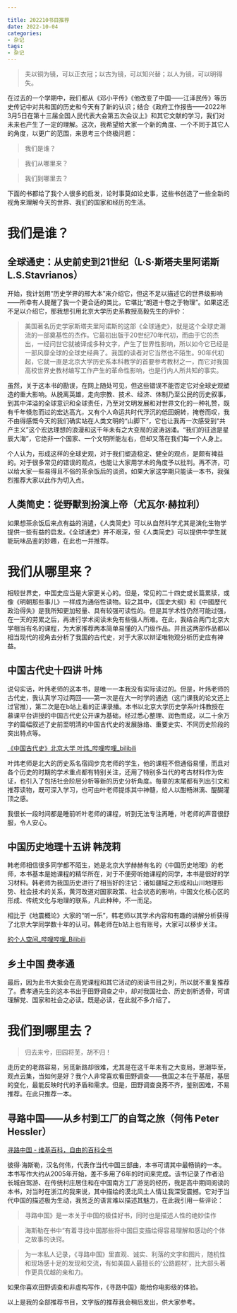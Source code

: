 ```yaml
---

title: 202210书目推荐
date: 2022-10-04
categories:
- 杂记
tags:
- 杂记
---
```


> 夫以铜为镜，可以正衣冠；以古为镜，可以知兴替；以人为镜，可以明得失。
> 

在过去的一个学期中，我们都从《邓小平传》《他改变了中国——江泽民传》等历史传记中对共和国的历史和今天有了新的认识；结合《政府工作报告——2022年3月5日在第十三届全国人民代表大会第五次会议上》和其它文献的学习，我们对未来也产生了一定的理解。这次，我希望给大家一个新的角度、一个不同于其它人的角度，以更广的范围，来思考三个终极问题：

> 我们是谁？
> 

> 我们从哪里来？
> 

> 我们到哪里去？
> 

下面的书都给了我个人很多的启发，论时事莫如论史事，这些书创造了一些全新的视角来理解今天的世界、我们的国家和经历的生活。

# 我们是谁？

## **全球通史：从史前史到21世纪（L·S·斯塔夫里阿诺斯L.S.Stavrianos）**

开始，我计划用“历史学界的邢大本”来介绍它，但这不足以描述它的世界级影响——所幸有人提醒了我一个更合适的类比，它堪比“朗道十卷之于物理”。如果这还不足以介绍它，那我想引用北京大学历史系教授高毅先生的评价：

> 美国著名历史学家斯塔夫里阿诺斯的这部《全球通史》，就是这个全球史潮流的一部奠基性的杰作。它最初出版于20世纪70年代初，而由于它的杰出，一经问世它就被译成多种文字，产生了世界性影响，所以如今它已经是一部风靡全球的全球史经典了。我国的读者对它当然也不陌生。90年代初起，它就一直是北京大学历史系本科教学的首要参考教材之一，而它对我国高校世界史教材编写工作产生的革命性影响，也是行内人所共知的事实。
> 

虽然，关于这本书的勘误，在网上随处可见，但这些错误不能否定它对全球史观塑造的重大影响。从脱离英雄，走向宗教、技术、经济、体制乃至公民的历史叙事，到其中洋溢的全球意识和全球责任，乃至对文明发展和对世界文化的一种礼赞，既有千年倏忽而过的宏达高亢，又有个人命运共时代浮沉的低回婉转，掩卷而叹，我不由得感慨今天的我们确实站在人类文明的“山脚下”，它也让我再一次感受到“共产主义”这个宏达理想的浪漫和这千年未有之大变局的波涛汹涌。“我们的征途是星辰大海”，它绝非一个国家、一个文明所能左右，但却又落在我们每一个人身上。

个人认为，形成这样的全球史观，对于我们塑造稳定、健全的观点，是颇有裨益的。对于很多常见的错误的观点，也能让大家用学术的角度予以批判。再不济，可以给大家一些易得且不俗的茶余饭后的谈资。如果大家这学期只能读一本书，我强烈推荐大家以此作为切入点。


## **人类简史：從野獸到扮演上帝**（尤瓦尔·赫拉利）

如果想茶余饭后来点有益的消遣，《人类简史》可以从自然科学尤其是演化生物学提供一些有益的启发。《全球通史》并不艰深，但《人类简史》可以提供中学生就能玩味品鉴的妙趣，在此也一并推荐。

# 我们从哪里来？

相较世界史，中国史应当是大家更关心的。但是，常见的二十四史或长篇累牍，或像《明朝那些事儿》一样成为通俗性读物。较之其中，《国史大纲》和《中國歷代政治得失》是我所知更加轻量、具有较强可读性的。但是其学术性仍然可能过强，在一天的劳累之后，再进行学术阅读未免有些强人所难。在此，我结合两门北京大学相当有名的课程，为大家推荐两本简单易懂的入门级作品。并且这两部作品都以相当现代的视角去分析了我国的古代史，对于大家以辩证唯物观分析历史应有裨益。

## 中国古代史十四讲 叶炜

说句实话，叶炜老师的这本书，是唯一一本我没有实际读过的。但是，叶炜老师的古代史，我认真学习过两回——第一次是在大一时学的通选（这门课我的论文还上过官推），第二次是在b站上看的正课录播。本书以北京大学历史学系叶炜教授在慕课平台讲授的中国古代史公开课为基础，经过悉心整理、润色而成，以二十余万字的篇幅叙述了史前至明清的中国古代史的发展脉络、重要史实、不同历史阶段的突出特点等。

[《中国古代史》北京大学 叶炜_哔哩哔哩_bilibili](https://www.bilibili.com/video/BV1vV4y1s7nx/?spm_id_from=333.999.0.0)

叶炜老师是北大的历史系名宿阎步克老师的学生，他的课程不但通俗易懂，而且对各个历史的时期的学术重点都有特别关注，还用了特别多当代的考古材料作为佐证，也引入了包括社会阶层分析等新的历史分析角度。每章的末尾都有列出引文和推荐读物，既可深入学习，也可由叶老师提炼其中神髓，给人以酣畅淋漓、醍醐灌顶之感。

我很长一段时间都是睡前听叶老师的课程，听到无法专注再睡，叶老师的声音很舒服，令人安心。

## 中国历史地理十五讲 韩茂莉

韩老师相信很多同学都不陌生，她是北京大学赫赫有名的《中国历史地理》的老师，本书基本是她课程的精华所在，对于不便旁听她课程的同学，本书是很好的学习材料。韩老师为我国历史进行了相当好的注记：诸如疆域之形成和山川地理形势、社会技术的关系，黄河改道对国家政策、社会状态的影响，中国文化核心区的形成、传统文化与地理的联系，凡此种种，不一而足。

相比于《地震概论》大家的“听一乐”，韩老师以其学术内容和有趣的讲解分析获得了北京大学同学数十年的认可。韩老师在b站上也有账号，大家可以移步关注。

[的个人空间_哔哩哔哩_Bilibili](https://space.bilibili.com/1286481041?spm_id_from=333.337.0.0)

## 乡土中国 费孝通

最后，因为此书大抵会在高党课程和其它活动的阅读书目之列，所以就不重复推荐了。费孝通先生的这本书出于田野调查之中，却对我国社会、历史剖析透骨，可谓理解党、国家和社会之必读。既是必读，在此就不多介绍了。

# 我们到哪里去？

> 归去来兮，田园将芜，胡不归！
> 

走历史的老路容易，另觅新路却很难，尤其是在这千年未有之大变局，思潮毕至，观点云集，当如何是好？我个人非常喜欢看田野调查——我国之本在于基层，基层的变化，最能反映时代的矛盾和需求。但是，田野调查良莠不齐，鉴别困难，不易推荐。在此只推荐一本。

## **寻路中国——从乡村到工厂的自驾之旅（何伟 Peter Hessler）**

[寻路中国 - 维基百科，自由的百科全书](https://zh.m.wikipedia.org/zh-hans/%E5%AF%BB%E8%B7%AF%E4%B8%AD%E5%9B%BD)

彼得·海斯勒，汉名何伟，代表作当代中国三部曲，本书可谓其中最畅销的一本。本书写作大约从2005年开始，差不多用了6年的时间来完成。该书记录了作者沿长城自驾游、在传统村庄居住和在中国南方工厂游览的经历，我是高中期间阅读的本书，对当时在浙江的我来说，其中描绘的漠北风土人情让我深受震撼。它对于当代中国的描述极为生动，我贫乏的语言难以描述其魅力，在此我引用一些评论：

> 寻路中国》是一本关于中国的极佳好书，同时也是描述人性的绝妙佳作
> 

> 海斯勒在书中“有着寻找中国那些将中国巨变描绘得容易理解和感动的个体之故事的诀窍。
> 

> 为一本私人记录，《寻路中国》里直观、诚实、利落的文字和图片，随机性和现场感十足的发现和交流，有如美国人最擅长的‘公路题材’，比大部头著作更具优越的亲和力。
> 

如果你喜欢田野调查和非虚构写作，《寻路中国》能给你电影级的体验。

以上是我的全部推荐书目，文字版的推荐我会稍后发出，供大家参考。